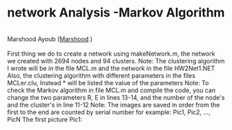  # network Analysis -Markov Algorithm 
 <br>Marshood Ayoub  ([Marshood](https://github.com/Marshood).) <br>
 <br>
 First thing we do to create a network using makeNetwork.m, the network we created with 2694 nodes and 94 clusters.
Note:  The clustering algorithm I wrote will be in the file MCL.m and the network in the file HW2Net1.NET
Also, the clustering algorithm with different parameters in the files MCLe*r*.clu, Instead * will be listed the value of the parameters
Note: To check the Markov algorithm in file MCL.m and compile the code, you can change the two parameters R, E in lines 13-14, and the number of the node's and the cluster's in line 11-12
Note: The images are saved in order from the first to the end are counted by serial number for example: Pic1, Pic2, …, PicN
The first picture Pic1:

